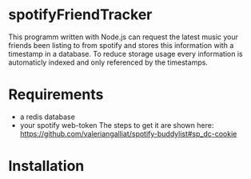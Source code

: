# spotifyFriendTracker
This programm written with Node.js can request the latest music your friends been listing to from spotify and stores this information with a timestamp in a database. To reduce storage usage every information is automaticly indexed and only referenced by the timestamps. 

# Requirements
- a redis database
- your spotify web-token
   The steps to get it are shown here: https://github.com/valeriangalliat/spotify-buddylist#sp_dc-cookie

# Installation